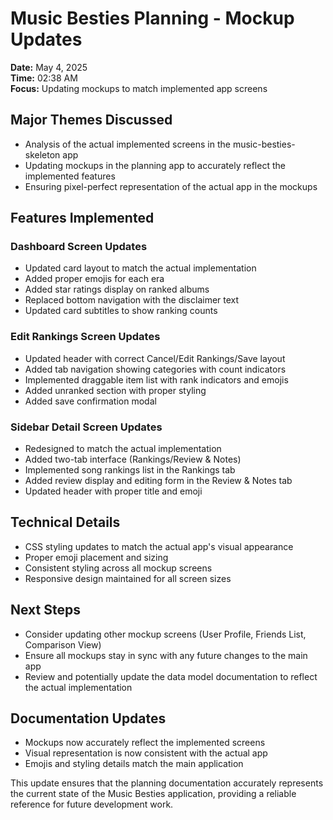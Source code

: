 # Music Besties Planning - Mockup Updates

**Date:** May 4, 2025  
**Time:** 02:38 AM  
**Focus:** Updating mockups to match implemented app screens

## Major Themes Discussed

- Analysis of the actual implemented screens in the music-besties-skeleton app
- Updating mockups in the planning app to accurately reflect the implemented features
- Ensuring pixel-perfect representation of the actual app in the mockups

## Features Implemented

### Dashboard Screen Updates
- Updated card layout to match the actual implementation
- Added proper emojis for each era
- Added star ratings display on ranked albums
- Replaced bottom navigation with the disclaimer text
- Updated card subtitles to show ranking counts

### Edit Rankings Screen Updates
- Updated header with correct Cancel/Edit Rankings/Save layout
- Added tab navigation showing categories with count indicators
- Implemented draggable item list with rank indicators and emojis
- Added unranked section with proper styling
- Added save confirmation modal

### Sidebar Detail Screen Updates
- Redesigned to match the actual implementation
- Added two-tab interface (Rankings/Review & Notes)
- Implemented song rankings list in the Rankings tab
- Added review display and editing form in the Review & Notes tab
- Updated header with proper title and emoji

## Technical Details

- CSS styling updates to match the actual app's visual appearance
- Proper emoji placement and sizing
- Consistent styling across all mockup screens
- Responsive design maintained for all screen sizes

## Next Steps

- Consider updating other mockup screens (User Profile, Friends List, Comparison View)
- Ensure all mockups stay in sync with any future changes to the main app
- Review and potentially update the data model documentation to reflect the actual implementation

## Documentation Updates

- Mockups now accurately reflect the implemented screens
- Visual representation is now consistent with the actual app
- Emojis and styling details match the main application

This update ensures that the planning documentation accurately represents the current state of the Music Besties application, providing a reliable reference for future development work.
